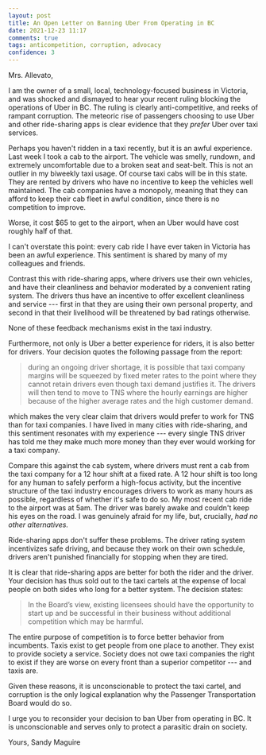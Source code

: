 ```yaml
---
layout: post
title: An Open Letter on Banning Uber From Operating in BC
date: 2021-12-23 11:17
comments: true
tags: anticompetition, corruption, advocacy
confidence: 3
---
```


Mrs. Allevato,

I am the owner of a small, local, technology-focused business in Victoria, and
was shocked and dismayed to hear your recent ruling blocking the operations of
Uber in BC.  The ruling is clearly anti-competitive, and reeks of rampant
corruption. The meteoric rise of passengers choosing to use Uber and other
ride-sharing apps is clear evidence that they *prefer* Uber over taxi services.

Perhaps you haven't ridden in a taxi recently, but it is an awful experience.
Last week I took a cab to the airport. The vehicle was smelly, rundown, and
extremely uncomfortable due to a broken seat and seat-belt. This is not an
outlier in my biweekly taxi usage. Of course taxi cabs will be in this state.
They are rented by drivers who have no incentive to keep the vehicles well
maintained. The cab companies have a monopoly, meaning that they can afford to
keep their cab fleet in awful condition, since there is no competition to
improve.

Worse, it cost $65 to get to the airport, when an Uber would have cost roughly
half of that.

I can't overstate this point: every cab ride I have ever taken in Victoria has
been an awful experience. This sentiment is shared by many of my colleagues and
friends.

Contrast this with ride-sharing apps, where drivers use their own vehicles, and
have their cleanliness and behavior moderated by a convenient rating system. The
drivers thus have an incentive to offer excellent cleanliness and service ---
first in that they are using their own personal property, and second in that
their livelihood will be threatened by bad ratings otherwise.

None of these feedback mechanisms exist in the taxi industry.

Furthermore, not only is Uber a better experience for riders, it is also better
for drivers. Your decision quotes the following passage from the report:

> during an ongoing driver shortage, it is possible that taxi company margins
> will be squeezed by fixed meter rates to the point where they cannot retain
> drivers even though taxi demand justifies it. The drivers will then tend to
> move to TNS where the hourly earnings are higher because of the higher average
> rates and the high customer demand.

which makes the very clear claim that drivers would prefer to work for TNS than
for taxi companies. I have lived in many cities with ride-sharing, and this
sentiment resonates with my experience --- every single TNS driver has told me
they make much more money than they ever would working for a taxi company.

Compare this against the cab system, where drivers must rent a cab from the taxi
company for a 12 hour shift at a fixed rate. A 12 hour shift is too long for any
human to safely perform a high-focus activity, but the incentive structure of
the taxi industry encourages drivers to work as many hours as possible,
regardless of whether it's safe to do so. My most recent cab ride to the airport
was at 5am. The driver was barely awake and couldn't keep his eyes on the road.
I was genuinely afraid for my life, but, crucially, *had no other alternatives.*

Ride-sharing apps don't suffer these problems. The driver rating system
incentivizes safe driving, and because they work on their own schedule, drivers
aren't punished financially for stopping when they are tired.

It is clear that ride-sharing apps are better for both the rider and the driver.
Your decision has thus sold out to the taxi cartels at the expense of local
people on both sides who long for a better system. The decision states:

> In the Board’s view, existing licensees should have the opportunity to start
> up and be successful in their business without additional competition which
> may be harmful.

The entire purpose of competition is to force better behavior from incumbents.
Taxis exist to get people from one place to another. They exist to provide
society a service. Society does not owe taxi companies the right to exist if
they are worse on every front than a superior competitor --- and taxis are.

Given these reasons, it is unconscionable to protect the taxi cartel, and
corruption is the only logical explanation why the Passenger Transportation
Board would do so.

I urge you to reconsider your decision to ban Uber from operating in BC. It is
unconscionable and serves only to protect a parasitic drain on society.

Yours,
Sandy Maguire


